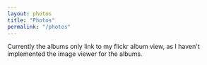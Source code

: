 ```yaml
---
layout: photos
title: "Photos"
permalink: "/photos"
---
```


Currently the albums only link to my flickr album view, as I haven't implemented the image viewer for the albums.
